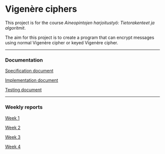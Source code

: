 # Vigenère ciphers

This project is for the course *Aineopintojen harjoitustyö: Tietorakenteet ja algoritmit*.

The aim for this project is to create a program that can encrypt messages using normal Vigenère cipher or keyed Vigenère cipher.

---

### Documentation

[Specification document](https://github.com/riinaalisah/Vigenere-ciphers/blob/master/documentation/specification_document.md)

[Implementation document](https://github.com/riinaalisah/Vigenere-ciphers/blob/master/documentation/implementation_document.md)

[Testing document](https://github.com/riinaalisah/Vigenere-ciphers/blob/master/documentation/testing_document.md)

---

### Weekly reports

[Week 1](https://github.com/riinaalisah/Vigenere-ciphers/blob/master/documentation/weekly_reports/week1.md)

[Week 2](https://github.com/riinaalisah/Vigenere-ciphers/blob/master/documentation/weekly_reports/week2.md)

[Week 3](https://github.com/riinaalisah/Vigenere-ciphers/blob/master/documentation/weekly_reports/week3.md)

[Week 4](https://github.com/riinaalisah/Vigenere-ciphers/blob/master/documentation/weekly_reports/week4.md)

